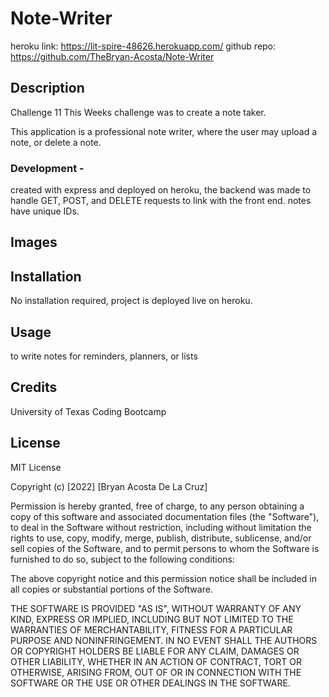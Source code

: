 # Note-Writer

heroku link: https://lit-spire-48626.herokuapp.com/
github repo: https://github.com/TheBryan-Acosta/Note-Writer

## **Description**

Challenge 11 This Weeks challenge was to create a note taker.

This application is a professional note writer, where the user may upload a note, or delete a note.

### **Development** -

created with express and deployed on heroku, the backend was made to handle GET, POST, and DELETE requests to link with the front end. notes have unique IDs.

## **Images**

## **Installation**

No installation required, project is deployed live on heroku.

## **Usage**

to write notes for reminders, planners, or lists

## **Credits**

University of Texas Coding Bootcamp

## **License**

MIT License

Copyright (c) [2022] [Bryan Acosta De La Cruz]

Permission is hereby granted, free of charge, to any person obtaining a copy
of this software and associated documentation files (the "Software"), to deal
in the Software without restriction, including without limitation the rights
to use, copy, modify, merge, publish, distribute, sublicense, and/or sell
copies of the Software, and to permit persons to whom the Software is
furnished to do so, subject to the following conditions:

The above copyright notice and this permission notice shall be included in all
copies or substantial portions of the Software.

THE SOFTWARE IS PROVIDED "AS IS", WITHOUT WARRANTY OF ANY KIND, EXPRESS OR
IMPLIED, INCLUDING BUT NOT LIMITED TO THE WARRANTIES OF MERCHANTABILITY,
FITNESS FOR A PARTICULAR PURPOSE AND NONINFRINGEMENT. IN NO EVENT SHALL THE
AUTHORS OR COPYRIGHT HOLDERS BE LIABLE FOR ANY CLAIM, DAMAGES OR OTHER
LIABILITY, WHETHER IN AN ACTION OF CONTRACT, TORT OR OTHERWISE, ARISING FROM,
OUT OF OR IN CONNECTION WITH THE SOFTWARE OR THE USE OR OTHER DEALINGS IN THE
SOFTWARE.
